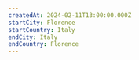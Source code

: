 ```yaml
---
createdAt: 2024-02-11T13:00:00.000Z
startCity: Florence
startCountry: Italy
endCity: Italy
endCountry: Florence
---
```

